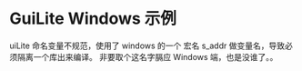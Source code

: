 ﻿# GuiLite Windows 示例

uiLite 命名变量不规范，使用了 windows 的一个 宏名 s_addr 做变量名，导致必须隔离一个库出来编译。
非要取个这名字膈应 Windows 端，也是没谁了。。
